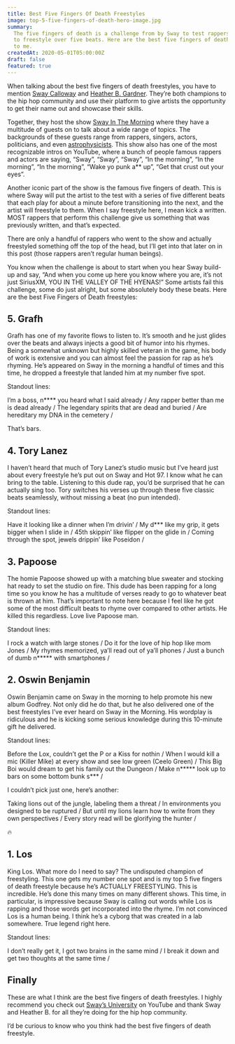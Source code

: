 ```yaml
---
title: Best Five Fingers Of Death Freestyles
image: top-5-five-fingers-of-death-hero-image.jpg
summary:
  The five fingers of death is a challenge from by Sway to test rappers' ability
  to freestyle over five beats. Here are the best five fingers of death freestyles
  to me.
createdAt: 2020-05-01T05:00:00Z
draft: false
featured: true
---
```


When talking about the best five fingers of death freestyles, you have to mention [Sway Calloway](https://swaysuniverse.com/about/) and [Heather B. Gardner](https://en.wikipedia.org/wiki/Heather_B._Gardner). They’re both champions to the hip hop community and use their platform to give artists the opportunity to get their name out and showcase their skills.

Together, they host the show [Sway In The Morning](https://www.youtube.com/channel/UCuS96jkLKpTaGB_OWnwZV_A) where they have a multitude of guests on to talk about a wide range of topics. The backgrounds of these guests range from rappers, singers, actors, politicians, and even [astrophysicists](https://www.youtube.com/watch?v=ZetaeaEvNkI). This show also has one of the most recognizable intros on YouTube, where a bunch of people famous rappers and actors are saying, “Sway”, “Sway”, “Sway”, “In the morning”, “In the morning”, “In the morning”, “Wake yo punk a\*\* up”, “Get that crust out your eyes”.

Another iconic part of the show is the famous five fingers of death. This is where Sway will put the artist to the test with a series of five different beats that each play for about a minute before transitioning into the next, and the artist will freestyle to them. When I say freestyle here, I mean kick a written. MOST rappers that perform this challenge give us something that was previously written, and that’s expected.

There are only a handful of rappers who went to the show and actually freestyled something off the top of the head, but I’ll get into that later on in this post (those rappers aren’t regular human beings).

You know when the challenge is about to start when you hear Sway build-up and say, “And when you come up here you know where you are, it’s not just SiriusXM, YOU IN THE VALLEY OF THE HYENAS!” Some artists fail this challenge, some do just alright, but some absolutely body these beats. Here are the best Five Fingers of Death freestyles:

## 5. Grafh

Grafh has one of my favorite flows to listen to. It’s smooth and he just glides over the beats and always injects a good bit of humor into his rhymes. Being a somewhat unknown but highly skilled veteran in the game, his body of work is extensive and you can almost feel the passion for rap as he’s rhyming. He’s appeared on Sway in the morning a handful of times and this time, he dropped a freestyle that landed him at my number five spot.

Standout lines:

<quote>
I’m a boss, n**** you heard what I said already /
Any rapper better than me is dead already /
The legendary spirits that are dead and buried /
Are hereditary my DNA in the cemetery /
</quote>

That’s bars.

<video-embed link="https://www.youtube.com/embed/BiVnfvyV1uM"></video-embed>

## 4. Tory Lanez

I haven’t heard that much of Tory Lanez’s studio music but I’ve heard just about every freestyle he’s put out on Sway and Hot 97. I know what he can bring to the table. Listening to this dude rap, you’d be surprised that he can actually sing too. Tory switches his verses up through these five classic beats seamlessly, without missing a beat (no pun intended).

Standout lines:

<quote>
Have it looking like a dinner when I’m drivin’ /
My d*** like my grip, it gets bigger when I slide in /
45th skippin’ like flipper on the glide in /
Coming through the spot, jewels drippin’ like Poseidon /
</quote>

<video-embed link="https://www.youtube.com/embed/AHwZBYCwxPY"></video-embed>

## 3. Papoose

The homie Papoose showed up with a matching blue sweater and stocking hat ready to set the studio on fire. This dude has been rapping for a long time so you know he has a multitude of verses ready to go to whatever beat is thrown at him. That’s important to note here because I feel like he got some of the most difficult beats to rhyme over compared to other artists. He killed this regardless. Love live Papoose man.

Standout lines:

<quote>
I rock a watch with large stones /
Do it for the love of hip hop like mom Jones /
My rhymes memorized, ya’ll read out of ya’ll phones /
Just a bunch of dumb n***** with smartphones /
</quote>

<video-embed link="https://www.youtube.com/embed/yaJy9ba1T0s"></video-embed>

## 2. Oswin Benjamin

Oswin Benjamin came on Sway in the morning to help promote his new album Godfrey. Not only did he do that, but he also delivered one of the best freestyles I’ve ever heard on Sway in the Morning. His wordplay is ridiculous and he is kicking some serious knowledge during this 10-minute gift he delivered.

Standout lines:

<quote>
Before the Lox, couldn’t get the P or a Kiss for nothin /
When I would kill a mic (Killer Mike) at every show and see low green (Ceelo Green) /
This Big Boi would dream to get his family out the Dungeon /
Make n***** look up to bars on some bottom bunk s*** /

</quote>

I couldn’t pick just one, here’s another:

<quote>
Taking lions out of the jungle, labeling them a threat /
In environments you designed to be ruptured /
But until my lions learn how to write from they own perspectives /
Every story read will be glorifying the hunter /
</quote>

🔥

<video-embed link="https://www.youtube.com/embed/i8c9r4bDdxk"></video-embed>

## 1. Los

King Los. What more do I need to say? The undisputed champion of freestyling. This one gets my number one spot and is my top 5 five fingers of death freestyle because he’s ACTUALLY FREESTYLING. This is incredible. He’s done this many times on many different shows. This time, in particular, is impressive because Sway is calling out words while Los is rapping and those words get incorporated into the rhyme. I’m not convinced Los is a human being. I think he’s a cyborg that was created in a lab somewhere. True legend right here.

Standout lines:

<quote>
I don’t really get it, I got two brains in the same mind /
I break it down and get two thoughts at the same time /
</quote>

<video-embed link="https://www.youtube.com/embed/rC94LdemdR8"></video-embed>

## Finally

These are what I think are the best five fingers of death freestyles. I highly recommend you check out [Sway’s University](https://www.youtube.com/channel/UCuS96jkLKpTaGB_OWnwZV_A) on YouTube and thank Sway and Heather B. for all they’re doing for the hip hop community.

I’d be curious to know who you think had the best five fingers of death freestyle.
